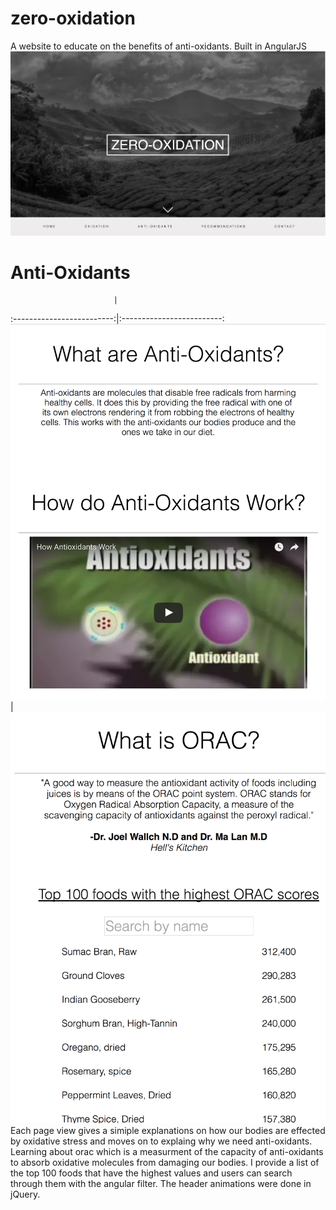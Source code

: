 # zero-oxidation
A website to educate on the benefits of anti-oxidants. Built in AngularJS
![alt tag](https://github.com/wesleyhuang23/zero-oxidation/blob/master/screenshots/home.png)

# Anti-Oxidants
                           |                               
:-------------------------:|:-------------------------:
![](https://github.com/wesleyhuang23/zero-oxidation/blob/master/screenshots/how%20they%20work.png)  |  ![](https://github.com/wesleyhuang23/zero-oxidation/blob/master/screenshots/orac.png)
Each page view gives a simiple explanations on how our bodies are effected by oxidative stress and moves on to explaing why we need anti-oxidants. Learning about orac which is a measurment of the capacity of anti-oxidants to absorb oxidative molecules from damaging our bodies. I provide a list of the top 100 foods that have the highest values and users can search through them with the angular filter. The header animations were done in jQuery.
